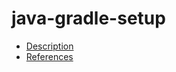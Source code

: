 # java-gradle-setup

- [Description](https://github.com/bakdata/ci-templates/tree/main/docs/descriptions/actions/java-gradle-setup)
- [References](https://github.com/bakdata/ci-templates/tree/main/docs/references/actions/java-gradle-setup)
